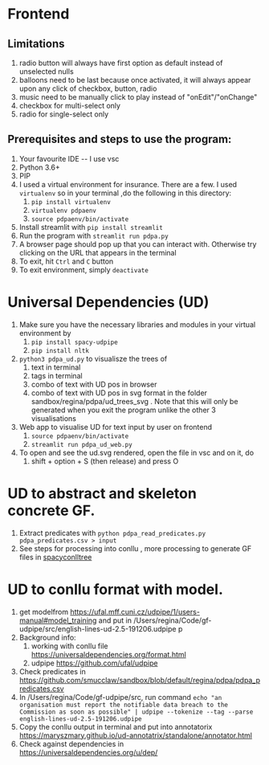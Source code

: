 # Frontend
## Limitations
1. radio button will always have first option as default instead of unselected nulls
2. balloons need to be last because once activated, it will always appear upon any click of checkbox, button, radio
3. music need to be manually click to play instead of "onEdit"/"onChange"
4. checkbox for multi-select only
5. radio for single-select only

## Prerequisites and steps to use the program:
1.  Your favourite IDE -- I use vsc
2.  Python  3.6+
3.  PIP
4.  I used a virtual environment for insurance. There are a few. I used `virtualenv` so in your terminal ,do the following in this directory:
    1.  `pip install virtualenv`
    2.  `virtualenv pdpaenv`
    3.  `source pdpaenv/bin/activate`
5.  Install streamlit with `pip install streamlit`
6.  Run the program with `streamlit run pdpa.py`
7.  A browser page should pop up that you can interact with. Otherwise try clicking on the URL that appears in the terminal
8.  To exit, hit `Ctrl` and `C` button
9.  To exit environment, simply `deactivate`

# Universal Dependencies (UD)
1. Make sure you have the necessary libraries and modules in your virtual environment by
   1. `pip install spacy-udpipe`
   2. `pip install nltk`
2. `python3 pdpa_ud.py` to visualisze the trees of
   1. text in terminal
   2. tags in terminal
   3. combo of text with UD pos in browser
   4. combo of text with UD pos in svg format in the folder sandbox/regina/pdpa/ud_trees_svg . Note that this will only be generated when you exit the program unlike the other 3 visualisations
3. Web app to visualise UD for text input by user on frontend
   1. `source pdpaenv/bin/activate`
   2. `streamlit run pdpa_ud_web.py`
4. To open and see the ud.svg rendered, open the file in vsc and on it, do
   1. shift + option + S (then release) and press O

# UD to abstract and skeleton concrete GF.
1. Extract predicates with `python pdpa_read_predicates.py pdpa_predicates.csv > input`
2. See steps for processing into conllu , more processing to generate GF files in [spacyconlltree](https://github.com/1Regina/spacyconlltree)

# UD to conllu format with model.
1. get modelfrom https://ufal.mff.cuni.cz/udpipe/1/users-manual#model_training and put in /Users/regina/Code/gf-udpipe/src/english-lines-ud-2.5-191206.udpipe p
2. Background info:
   1. working with conllu file https://universaldependencies.org/format.html
   2. udpipe https://github.com/ufal/udpipe
3. Check predicates in https://github.com/smucclaw/sandbox/blob/default/regina/pdpa/pdpa_predicates.csv
4. In /Users/regina/Code/gf-udpipe/src, run command `echo "an organisation must report the notifiable data breach to the Commission as soon as possible" | udpipe --tokenize --tag --parse english-lines-ud-2.5-191206.udpipe`
5. Copy the conllu output in terminal and put into annotatorix https://maryszmary.github.io/ud-annotatrix/standalone/annotator.html
6. Check against dependencies in https://universaldependencies.org/u/dep/

